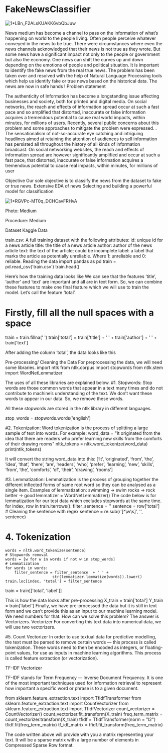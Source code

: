 # FakeNewsClassifier

![1*LBn_F2ALsKUAKK6vbQbJuw](https://user-images.githubusercontent.com/100385953/179432957-feebd5a3-4c41-4e33-b8dc-120abb296c11.png)


News medium has become a channel to pass on the information of what’s happening on world to the people living. Often people perceive whatever conveyed in the news to be true. There were circumstances where even the news channels acknowledged that their news is not true as they wrote. But some news have a significant impact not only to the people or government but also the economy. One news can shift the curves up and down depending on the emotions of people and political situation. It is important to identify the fake news from the real true news. The problem has been taken over and resolved with the help of Natural Language Processing tools which help us identify fake or true news based on the historical data. The news are now in safe hands !
Problem statement


The authenticity of Information has become a longstanding issue affecting businesses and society, both for printed and digital media. On social networks, the reach and effects of information spread occur at such a fast pace and so amplified that distorted, inaccurate or false information acquires a tremendous potential to cause real world impacts, within minutes, for millions of users. Recently, several public concerns about this problem and some approaches to mitigate the problem were expressed. . The sensationalism of not-so-accurate eye catching and intriguing headlines aimed at retaining the attention of audiences to sell information has persisted all throughout the history of all kinds of information broadcast. On social networking websites, the reach and effects of information spread are however significantly amplified and occur at such a fast pace, that distorted, inaccurate or false information acquires a tremendous potential to cause real impacts, within minutes, for millions of user


Objective
Our sole objective is to classify the news from the dataset to fake or true news.
Extensive EDA of news
Selecting and building a powerful model for classification


![1*RGVPc-MT0q_DCHCavFRHvA](https://user-images.githubusercontent.com/100385953/179433047-e9dfc115-9711-43f9-b44d-ec6619b7e95a.jpeg)

Photo: Medium



Procedure: Medium




Dataset
Kaggle Data


train.csv: A full training dataset with the following attributes:
id: unique id for a news article
title: the title of a news article
author: author of the news article
text: the text of the article; could be incomplete
label: a label that marks the article as potentially unreliable. 
Where 1: unreliable and 0: reliable.
Reading the data
import pandas as pd
train = pd.read_csv('train.csv')
train.head()




Here’s how the training data looks like
We can see that the features ‘title’, ‘author’ and ‘text’ are important and all are in text form. So, we can combine these features to make one final feature which we will use to train the model. Let’s call the feature ‘total’.

# Firstly, fill all the null spaces with a space
train = train.fillna(' ')
train['total'] = train['title'] + ' ' + train['author'] + ' ' +
                 train['text']

After adding the column ‘total’, the data looks like this





Pre-processing/ Cleaning the Data
For preprocessing the data, we will need some libraries.
import ntlk
from ntlk.corpus import stopwords
from ntlk.stem import WordNetLemmatizer





The uses of all these libraries are explained below.
#1. Stopwords: Stop words are those common words that appear in a text many times and do not contribute to machine’s understanding of the text.
We don’t want these words to appear in our data. So, we remove these words.


All these stopwords are stored in the ntlk library in different languages.

stop_words = stopwords.words('english')

#2. Tokenization: Word tokenization is the process of splitting a large sample of text into words.
For example:
word_data = "It originated from the idea that there are readers who prefer learning new skills from the comforts of their drawing rooms"
nltk_tokens = nltk.word_tokenize(word_data)
print(ntlk_tokens)

It will convert the string word_data into this:
[‘It’, ‘originated’, ‘from’, ‘the’, ‘idea’, ‘that’, ‘there’, ‘are’, ‘readers’, ‘who’, ‘prefer’, ‘learning’, ‘new’, ‘skills’, ‘from’, ‘the’, ‘comforts’, ‘of’, ‘their’, ‘drawing’, ‘rooms’]


#3. Lemmatization: Lemmatization is the process of grouping together the different inflected forms of same root word so they can be analysed as a single item.
Examples of lemmatization:
swimming → swim
rocks → rock
better → good
lemmatizer = WordNetLemmatizer()
The code below is for lemmatization for our test data which excludes stopwords at the same time.
for index, row in train.iterrows():
    filter_sentence = ''
    sentence = row['total']
    # Cleaning the sentence with regex
    sentence = re.sub(r'[^\w\s]', '', sentence)
   
   
   # 4. Tokenization
    words = nltk.word_tokenize(sentence)
    # Stopwords removal
    words = [w for w in words if not w in stop_words]
    # Lemmatization
    for words in words:
        filter_sentence = filter_sentence  + ' ' +
                         str(lemmatizer.lemmatize(words)).lower()
    train.loc[index, 'total'] = filter_sentence
train = train[['total', 'label']]

This is how the data looks after pre-processing
X_train = train['total']
Y_train = train['label']
Finally, we have pre-processed the data but it is still in text form and we can’t provide this as an input to our machine learning model. We need numbers for that. How can we solve this problem? The answer is Vectorizers.
Vectorizer
For converting this text data into numerical data, we will use two vectorizers.



#5. Count Vectorizer
In order to use textual data for predictive modelling, the text must be parsed to remove certain words — this process is called tokenization. These words need to then be encoded as integers, or floating-point values, for use as inputs in machine learning algorithms. This process is called feature extraction (or vectorization).

TF-IDF Vectorizer


TF-IDF stands for Term Frequency — Inverse Document Frequency. It is one of the most important techniques used for information retrieval to represent how important a specific word or phrase is to a given document.


from sklearn.feature_extraction.text import TfidfTransformer
from sklearn.feature_extraction.text import CountVectorizer
from sklearn.feature_extraction.text import TfidfVectorizer
count_vectorizer = CountVectorizer()
count_vectorizer.fit_transform(X_train)
freq_term_matrix = count_vectorizer.transform(X_train)
tfidf = TfidfTransformer(norm = "l2")
tfidf.fit(freq_term_matrix)
tf_idf_matrix = tfidf.fit_transform(freq_term_matrix)


The code written above will provide with you a matrix representing your text. It will be a sparse matrix with a large number of elements in Compressed Sparse Row format.
